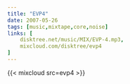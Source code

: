 ```yaml
---
title: "EVP4"
date: 2007-05-26
tags: [music,mixtape,core,noise]
links: [
	disktree.net/music/MIX/EVP-4.mp3,
	mixcloud.com/disktree/evp4
]
---
```

{{< mixcloud src=evp4 >}}
